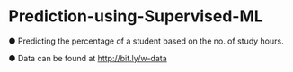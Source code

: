 # Prediction-using-Supervised-ML
● Predicting the percentage of a student based on the no. of study hours.

● Data can be found at http://bit.ly/w-data
